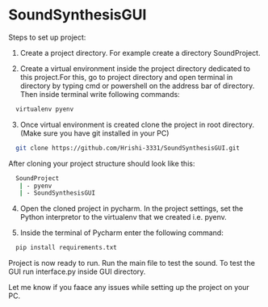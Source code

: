 # SoundSynthesisGUI

Steps to set up project:

1. Create a project directory. For example create a directory SoundProject.

2. Create a virtual environment inside the project directory dedicated to this project.For this, go to project directory and open terminal in directory by typing cmd or powershell on the address bar of directory.
Then inside terminal write following commands:

```sh
  virtualenv pyenv
```

3. Once virtual environment is created clone the project in root directory. (Make sure you have git installed in your PC)

```sh
  git clone https://github.com/Hrishi-3331/SoundSynthesisGUI.git
```

After cloning your project structure should look like this:

```sh
  SoundProject
   | - pyenv
   | - SoundSynthesisGUI
```

4. Open the cloned project in pycharm. In the project settings, set the Python interpretor to the virtualenv that we created i.e. pyenv.

5. Inside the terminal of Pycharm enter the following command:

```sh
  pip install requirements.txt
```

Project is now ready to run. Run the main file to test the sound. To test the GUI run interface.py inside GUI directory.


Let me know if you faace any issues while setting up the project on your PC.
